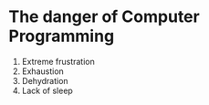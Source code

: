 # The danger of Computer Programming

1. Extreme frustration
2. Exhaustion
3. Dehydration
4. Lack of sleep